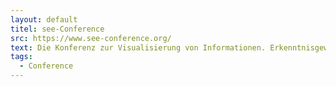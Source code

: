 ```yaml
---
layout: default
titel: see-Conference
src: https://www.see-conference.org/
text: Die Konferenz zur Visualisierung von Informationen. Erkenntnisgewinn durch Veranschaulichung.
tags:
  - Conference
---
```

